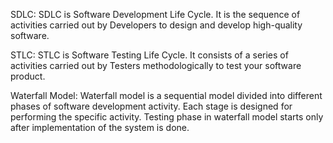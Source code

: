SDLC: SDLC is Software Development Life Cycle. It is the sequence of activities carried out by Developers to design and develop high-quality software.

STLC: STLC is Software Testing Life Cycle. It consists of a series of activities carried out by Testers methodologically to test your software product.

Waterfall Model: Waterfall model is a sequential model divided into different phases of software development activity. Each stage is designed for performing the specific activity. Testing phase in waterfall model starts only after implementation of the system is done.
